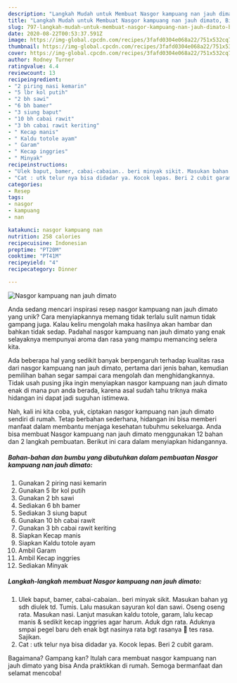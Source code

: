 ```yaml
---
description: "Langkah Mudah untuk Membuat Nasgor kampuang nan jauh dimato, Bisa Manjain Lidah"
title: "Langkah Mudah untuk Membuat Nasgor kampuang nan jauh dimato, Bisa Manjain Lidah"
slug: 797-langkah-mudah-untuk-membuat-nasgor-kampuang-nan-jauh-dimato-bisa-manjain-lidah
date: 2020-08-22T00:53:37.591Z
image: https://img-global.cpcdn.com/recipes/3fafd0304e068a22/751x532cq70/nasgor-kampuang-nan-jauh-dimato-foto-resep-utama.jpg
thumbnail: https://img-global.cpcdn.com/recipes/3fafd0304e068a22/751x532cq70/nasgor-kampuang-nan-jauh-dimato-foto-resep-utama.jpg
cover: https://img-global.cpcdn.com/recipes/3fafd0304e068a22/751x532cq70/nasgor-kampuang-nan-jauh-dimato-foto-resep-utama.jpg
author: Rodney Turner
ratingvalue: 4.4
reviewcount: 13
recipeingredient:
- "2 piring nasi kemarin"
- "5 lbr kol putih"
- "2 bh sawi"
- "6 bh bamer"
- "3 siung baput"
- "10 bh cabai rawit"
- "3 bh cabai rawit keriting"
- " Kecap manis"
- " Kaldu totole ayam"
- " Garam"
- " Kecap inggries"
- " Minyak"
recipeinstructions:
- "Ulek baput, bamer, cabai-cabaian.. beri minyak sikit. Masukan bahan yg sdh diulek td. Tumis. Lalu masukan sayuran kol dan sawi. Oseng oseng rata. Masukan nasi. Lanjut masukan kaldu totole, garam, lalu kecap manis &amp; sedikit kecap inggries agar harum. Aduk dgn rata. Aduknya smpai pegel baru deh enak bgt nasinya rata bgt rasanya 🤣 tes rasa. Sajikan."
- "Cat : utk telur nya bisa didadar ya. Kocok lepas. Beri 2 cubit garam."
categories:
- Resep
tags:
- nasgor
- kampuang
- nan

katakunci: nasgor kampuang nan 
nutrition: 258 calories
recipecuisine: Indonesian
preptime: "PT20M"
cooktime: "PT41M"
recipeyield: "4"
recipecategory: Dinner

---
```



![Nasgor kampuang nan jauh dimato](https://img-global.cpcdn.com/recipes/3fafd0304e068a22/751x532cq70/nasgor-kampuang-nan-jauh-dimato-foto-resep-utama.jpg)

Anda sedang mencari inspirasi resep nasgor kampuang nan jauh dimato yang unik? Cara menyiapkannya memang tidak terlalu sulit namun tidak gampang juga. Kalau keliru mengolah maka hasilnya akan hambar dan bahkan tidak sedap. Padahal nasgor kampuang nan jauh dimato yang enak selayaknya mempunyai aroma dan rasa yang mampu memancing selera kita.



Ada beberapa hal yang sedikit banyak berpengaruh terhadap kualitas rasa dari nasgor kampuang nan jauh dimato, pertama dari jenis bahan, kemudian pemilihan bahan segar sampai cara mengolah dan menghidangkannya. Tidak usah pusing jika ingin menyiapkan nasgor kampuang nan jauh dimato enak di mana pun anda berada, karena asal sudah tahu triknya maka hidangan ini dapat jadi suguhan istimewa.


Nah, kali ini kita coba, yuk, ciptakan nasgor kampuang nan jauh dimato sendiri di rumah. Tetap berbahan sederhana, hidangan ini bisa memberi manfaat dalam membantu menjaga kesehatan tubuhmu sekeluarga. Anda bisa membuat Nasgor kampuang nan jauh dimato menggunakan 12 bahan dan 2 langkah pembuatan. Berikut ini cara dalam menyiapkan hidangannya.

<!--inarticleads1-->

##### Bahan-bahan dan bumbu yang dibutuhkan dalam pembuatan Nasgor kampuang nan jauh dimato:

1. Gunakan 2 piring nasi kemarin
1. Gunakan 5 lbr kol putih
1. Gunakan 2 bh sawi
1. Sediakan 6 bh bamer
1. Sediakan 3 siung baput
1. Gunakan 10 bh cabai rawit
1. Gunakan 3 bh cabai rawit keriting
1. Siapkan  Kecap manis
1. Siapkan  Kaldu totole ayam
1. Ambil  Garam
1. Ambil  Kecap inggries
1. Sediakan  Minyak




<!--inarticleads2-->

##### Langkah-langkah membuat Nasgor kampuang nan jauh dimato:

1. Ulek baput, bamer, cabai-cabaian.. beri minyak sikit. Masukan bahan yg sdh diulek td. Tumis. Lalu masukan sayuran kol dan sawi. Oseng oseng rata. Masukan nasi. Lanjut masukan kaldu totole, garam, lalu kecap manis &amp; sedikit kecap inggries agar harum. Aduk dgn rata. Aduknya smpai pegel baru deh enak bgt nasinya rata bgt rasanya 🤣 tes rasa. Sajikan.
1. Cat : utk telur nya bisa didadar ya. Kocok lepas. Beri 2 cubit garam.




Bagaimana? Gampang kan? Itulah cara membuat nasgor kampuang nan jauh dimato yang bisa Anda praktikkan di rumah. Semoga bermanfaat dan selamat mencoba!
